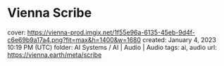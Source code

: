 # Vienna Scribe

cover: https://vienna-prod.imgix.net/1f55e96a-6135-45eb-9d4f-c6e69b9a17a4.png?fit=max&h=1400&w=1680
created: January 4, 2023 10:19 PM (UTC)
folder: AI Systems / AI | Audio | Audio
tags: ai, audio
url: https://vienna.earth/meta/scribe
